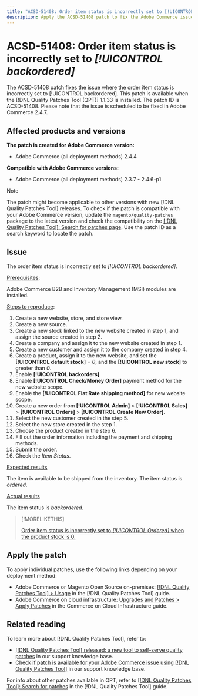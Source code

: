 ```yaml
---
title: "ACSD-51408: Order item status is incorrectly set to [!UICONTROL backordered]"
description: Apply the ACSD-51408 patch to fix the Adobe Commerce issue where the order item status is incorrectly set to [!UICONTROL backordered].
---
```

# ACSD-51408: Order item status is incorrectly set to *[!UICONTROL backordered]* 

The ACSD-51408 patch fixes the issue where the order item status is incorrectly set to [!UICONTROL backordered]. This patch is available when the [!DNL Quality Patches Tool (QPT)] 1.1.33 is installed. The patch ID is ACSD-51408. Please note that the issue is scheduled to be fixed in Adobe Commerce 2.4.7.

## Affected products and versions

**The patch is created for Adobe Commerce version:**

* Adobe Commerce (all deployment methods) 2.4.4

**Compatible with Adobe Commerce versions:**

* Adobe Commerce (all deployment methods) 2.3.7 - 2.4.6-p1

>[!NOTE]
>
>The patch might become applicable to other versions with new [!DNL Quality Patches Tool] releases. To check if the patch is compatible with your Adobe Commerce version, update the `magento/quality-patches` package to the latest version and check the compatibility on the [[!DNL Quality Patches Tool]: Search for patches page](https://experienceleague.adobe.com/tools/commerce-quality-patches/index.html). Use the patch ID as a search keyword to locate the patch.

## Issue

The order item status is incorrectly set to *[!UICONTROL backordered]*.

<u>Prerequisites</u>:

Adobe Commerce B2B and Inventory Management (MSI) modules are installed.

<u>Steps to reproduce</u>:

1. Create a new website, store, and store view.
1. Create a new source.
1. Create a new stock linked to the new website created in step 1, and assign the source created in step 2.
1. Create a company and assign it to the new website created in step 1.
1. Create a new customer and assign it to the company created in step 4.
1. Create a product, assign it to the new website, and set the **[!UICONTROL default stock]** = *0*, and the **[!UICONTROL new stock]** to greater than *0*.
1. Enable **[!UICONTROL backorders]**.
1. Enable **[!UICONTROL Check/Money Order]** payment method for the new website scope.
1. Enable the **[!UICONTROL Flat Rate shipping method]** for new website scope.
1. Create a new order from **[!UICONTROL Admin]** > **[!UICONTROL Sales]** > **[!UICONTROL Orders]** > **[!UICONTROL Create New Order]**.
1. Select the new customer created in the step 5.
1. Select the new store created in the step 1.
1. Choose the product created in the step 6.
1. Fill out the order information including the payment and shipping methods.
1. Submit the order.
1. Check the *Item Status*.

<u>Expected results</u>

The item is available to be shipped from the inventory. The item status is *ordered*.

<u>Actual results</u>

The item status is *backordered*.

>[!MORELIKETHIS]
>
>[Order item status is incorrectly set to *[!UICONTROL Ordered]* when the product stock is 0.](/help/support-tools/patches-available-in-qpt-tool/v1-1-33/acsd-51735-order-item-status-incorrectly-set.md)

## Apply the patch

To apply individual patches, use the following links depending on your deployment method:

* Adobe Commerce or Magento Open Source on-premises: [[!DNL Quality Patches Tool] > Usage](https://experienceleague.adobe.com/docs/commerce-operations/tools/quality-patches-tool/usage.html) in the [!DNL Quality Patches Tool] guide.
* Adobe Commerce on cloud infrastructure: [Upgrades and Patches > Apply Patches](https://experienceleague.adobe.com/docs/commerce-cloud-service/user-guide/develop/upgrade/apply-patches.html) in the Commerce on Cloud Infrastructure guide.

## Related reading

To learn more about [!DNL Quality Patches Tool], refer to:

* [[!DNL Quality Patches Tool] released: a new tool to self-serve quality patches](/help/announcements/adobe-commerce-announcements/magento-quality-patches-released-new-tool-to-self-serve-quality-patches.md) in our support knowledge base.
* [Check if patch is available for your Adobe Commerce issue using [!DNL Quality Patches Tool]](/help/support-tools/patches-available-in-qpt-tool/check-patch-for-magento-issue-with-magento-quality-patches.md) in our support knowledge base.

For info about other patches available in QPT, refer to [[!DNL Quality Patches Tool]: Search for patches](https://experienceleague.adobe.com/tools/commerce-quality-patches/index.html) in the [!DNL Quality Patches Tool] guide.